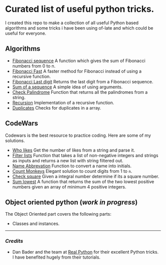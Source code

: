 # Curated list of useful python tricks. 

I created this repo to make a collection of all useful Python based algorithms and some tricks i have been using of-late and which could be useful for everyone. 


## Algorithms
- [Fibonacci sequence](/Fibonacci/fibonacci.py) A function which gives the sum of Fibonacci numbers from 0 to n.
- [Fibonacci Fast](/Fibonacci/fibonacci_fast.py) A faster method for Fibonacci instead of using a recursive function. 
- [Fibonacci Last digit](/Fibonacci/fibonacci_last_digit.py) Returns the last digit from a Fibonacci sequence. 
- [Sum of a sequence](/sum.py) A simple idea of using arguments. 
- [Check Palindrome](/palindrome.py) Function that returns all the palindromes from a string.
- [Recursion](/try_recursion.py) Implementation of a recursive function. 
- [Duplicates](/check_duplicates.py) Checks for duplicates in a array.


## CodeWars
Codewars is the best resource to practice coding. Here are some of my solutions. 
- [Who likes](/codewars/who_likes.py) Get the number of likes from a string and parse it. 
- [Filter lists](/codewars/list_filtering.py) Function that takes a list of non-negative integers and strings as inputs and returns a new list with string filtered out. 
- [Name Abbrevation](/codewars/name_to_initial.py) Function to convert a name into initials.
- [Count Monkeys](/codewars/countmonkeys.py) Elegant solution to count digits from 1 to `n`. 
- [Check square](/codewars/issquare.py) Given a integral number determine if its a square number. 
- [Sum lowest](/codewars/sum_two_lowest.py) A function that returns the sum of the two lowest positive numbers given an array of minimum 4 positive integers. 

## Object oriented python (*work in progress*)
The Object Oriented part covers the following parts:
- Classes and instances. 


----
### *Credits* 
- Dan Bader and the team at [Real Python](https://realpython.com) for their excellent Python  tricks. I have benefited hugely from their tutorials. 